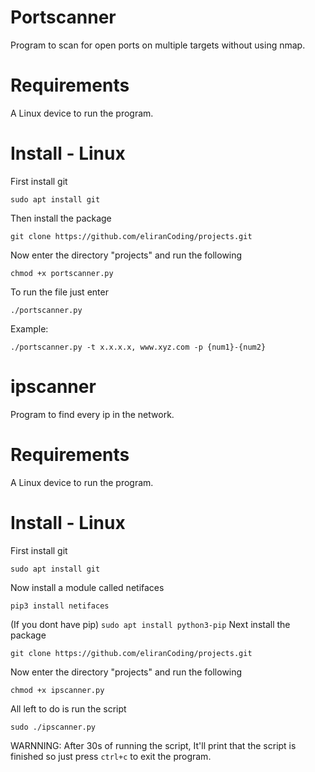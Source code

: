 # Portscanner
Program to scan for open ports on multiple targets without using nmap.

# Requirements
A Linux device to run the program.

# Install - Linux
First install git
```
sudo apt install git
```
Then install the package
```
git clone https://github.com/eliranCoding/projects.git
```
Now enter the directory "projects" and run the following
```
chmod +x portscanner.py
```
To run the file just enter
```
./portscanner.py
```
Example:
```
./portscanner.py -t x.x.x.x, www.xyz.com -p {num1}-{num2}
```


# ipscanner
Program to find every ip in the network.

# Requirements
A Linux device to run the program.

# Install - Linux
First install git
```
sudo apt install git
```
Now install a module called netifaces
```
pip3 install netifaces
```
(If you dont have pip) ``` sudo apt install python3-pip ```
Next install the package
```
git clone https://github.com/eliranCoding/projects.git
```
Now enter the directory "projects" and run the following
```
chmod +x ipscanner.py
```
All left to do is run the script
```
sudo ./ipscanner.py
```
WARNNING: After 30s of running the script, It'll print that the script is finished so just press ``` ctrl+c ``` to exit the program.
